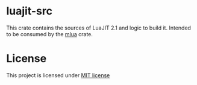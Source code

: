 # luajit-src

This crate contains the sources of LuaJIT 2.1 and logic to build it.
Intended to be consumed by the [mlua](https://crates.io/crates/mlua) crate.

# License

This project is licensed under [MIT license](http://opensource.org/licenses/MIT)
